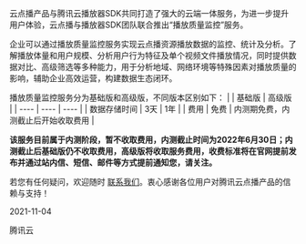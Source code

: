 云点播产品与腾讯云播放器SDK共同打造了强大的云端一体服务，为进一步提升用户体验，云点播与播放器SDK团队联合推出“播放质量监控”服务。

企业可以通过播放质量监控服务实现云点播资源播放数据的监控、统计及分析。了解播放体量和用户规模、分析用户行为特征及单个视频文件播放情况，同时提供数据对比、高级筛选等多种能力，用于分析地域、网络环境等特殊因素对播放质量的影响，辅助企业高效运营，构建数据生态闭环。


播放质量监控服务分为基础版和高级版，不同版本区别如下：
|    | 基础版  | 高级版  |
|  ----  | ----  | ----   |
| 数据存储时间  | 3天 | 1年  |
| 费用  | 免费 | 内测期免费，内测截止后开始收取费用  |

**该服务目前属于内测阶段，暂不收取费用，内测截止时间为2022年6月30日；内测截止后基础版仍不收取费用，高级版将收取服务费用，收费标准将在官网提前发布并通过站内信、短信、邮件等方式提前通知您，请关注。**


若您有任何疑问，欢迎随时 [联系我们](https://cloud.tencent.com/document/product/266/19905)。衷心感谢各位用户对腾讯云点播产品的信赖与支持！

2021-11-04

腾讯云

